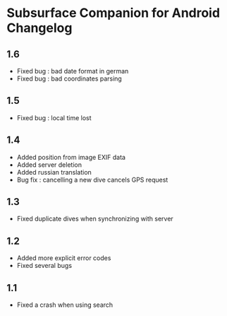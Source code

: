 Subsurface Companion for Android Changelog
==========================================

1.6
---
- Fixed bug : bad date format in german
- Fixed bug : bad coordinates parsing

1.5
---
- Fixed bug : local time lost

1.4
---
- Added position from image EXIF data
- Added server deletion
- Added russian translation
- Bug fix : cancelling a new dive cancels GPS request

1.3
---
- Fixed duplicate dives when synchronizing with server

1.2
---
- Added more explicit error codes
- Fixed several bugs

1.1
---
- Fixed a crash when using search
